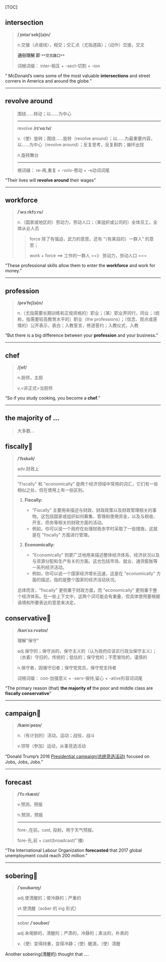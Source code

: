 [TOC]

## intersection

> **/ˌɪntərˈsekʃ(ə)n/**
>
> n.交接（点或线），相交；交汇点（尤指道路）；（动作）交接，交叉
>
> **通俗理解  即  `**交叉路口**`**
>
> 词根词缀： inter-相互 + -sect-切割 + -ion

“ McDonald’s owns some of the most valuable **intersections** and street corners in America and around the globe.”

---

## revolve around

> 围绕……转动；以……为中心
>
> ---
>
> revolve  **/rɪˈvɑːlv/**
>
> v.（使）旋转；围绕……旋转（revolve around）；以……为最重要内容，以……为中心（revolve around）；反复思考，反复斟酌；循环出现
>
> n.旋转舞台
>
> ---
>
> 根词缀： re-再,重复 + -volv-卷动 + -e动词词尾

“Their lives will **revolve around** their wages”

---

## workforce

> **/ˈwɜːrkfɔːrs/**
>
> n.（国家或地区的）劳动力，劳动人口；（某组织或公司的）全体员工，全体从业人员
>
> > force 除了有强迫，武力的意思，还有 “（有某目的）一群人” 的意思；
> >
> > work + force  ==>   工作的一群人 ==》 劳动力，劳动人口 ===

“These professional skills allow them to enter the **workforce** and work for money.”

---

## profession

> **/prəˈfeʃ(ə)n/**
>
> n.（尤指需要长期训练和正规资格的）职业；（某）职业界同行，同业；（统称，指需要较高教育水平的）职业（the professions）；（信念、观点或感情的）公开表示，表白；入教誓言，修道誓约；入教仪式，入教

“But there is a big difference between your **profession** and your business.”

---

## chef

> **/ʃef/**
>
> n.厨师，主厨
>
> v.<非正式>当厨师

“So if you study cooking, you become a **chef**.”

---

## the majority of ...

> 大多数...

## fiscally🚩

> **/ˈfɪskəli/**
>
> adv.财政上
>
> ---
>
> "Fiscally" 和 "economically" 是两个经济领域中常用的词汇，它们有一些相似之处，但在使用上有一些区别。
>
> 1. **Fiscally:**
>    - "Fiscally" 主要用来描述与财政、财政政策以及财政管理相关的事物。这包括国家或组织如何筹集、管理和使用资金，以及与税收、开支、债务等相关的财政方面的活动。
>    - 例如，你可以说一个政府在处理财政赤字时采取了一些措施，这就是在 "fiscally" 方面进行管理。
>
> 2. **Economically:**
>    - "Economically" 则更广泛地用来描述整体经济体系、经济状况以及与资源分配和生产有关的方面。这也包括市场、就业、通货膨胀等一系列经济活动。
>    - 例如，你可以说一个国家经济增长迅速，这是在 "economically" 方面的描述，指的是整个国家的经济活动状况。
>
> 总体而言，"fiscally" 更侧重于财政方面，而 "economically" 更侧重于整个经济体系。在一些上下文中，这两个词可能会有重叠，但具体使用要根据语境和所要表达的意思来决定。

## conservative🚩

> **/kənˈsɜːrvətɪv/**
>
> 理解"保守"
>
> adj.保守的；保守派的，保守主义的（认为政府应该实行政治保守主义）；（衣着）守旧的，传统的；低估的；保守党的；不愿冒险的，谨慎的
>
> n.保守者，因循守旧者；保守党党员，保守党支持者
>
> 词根词缀： con-加强意义 + -serv-保持,留心 + -ative形容词词尾

“The primary reason (that) **the majority of** the poor and middle class are **fiscally conservative**”

---

## campaign🚩

> **/kæmˈpeɪn/**
>
> n.（有计划的）活动，运动；战役，战斗
>
> v.领导（参加）运动，从事竞选活动

“Donald Trump’s 2016 <u>Presidential campaign(总统竞选活动)</u> focused on Jobs, Jobs, Jobs.”

---

## forecast

> **/ˈfɔːrkæst/**
>
> v.预测，预报
>
> n.预测，预报
>
> ---
>
> fore-,在前。cast, 投射。用于天气预报。
>
>  fore-先,前 + cast(broadcast广播)

“The International Labour Organization **forecasted** that 2017 global unemployment could reach 200 million.”

---

## sobering🚩

> **/ˈsoʊbərɪŋ/**
>
> adj.使清醒的；使冷静的；严重的
>
> vt.使清醒（sober 的 ing 形式）
>
> ---
>
> sober 	**/ˈsoʊbər/**
>
> adj.未喝醉的，清醒的；严肃的，冷静的；素淡的，朴素的
>
> v.（使）变得持重，变得冷静；（使）醒酒，（使）清醒

Another sobering(清醒的) thought that ....
